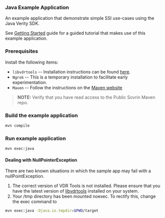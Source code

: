 ### Java Example Application
An example application that demonstrate simple SSI use-cases using the Java Verity SDK. 

See [Getting Started](../../../docs/getting-started/getting-started.md) guide for a guided tutorial that makes use of this example application.  

### Prerequisites
Install the following items:
* `libvdrtools` -- Installation instructions can be found [here](https://gitlab.com/evernym/verity/vdr-tools#installing).
* `Ngrok` -- This is a temporary installation to facilitate early experimentation. 
* `Maven` -- Follow the instructions on the [Maven website](http://maven.apache.org/download.cgi)

> **NOTE:** Verify that you have read access to the Public Sovrin Maven repo.

### Build the example application
```sh
mvn compile
```

### Run example application
```sh
mvn exec:java
```

#### Dealing with NullPointerException
There are two known situations in which the sample app may fail with a nullPointException. 

1. The correct version of VDR Tools is not installed. Please ensure that you have the latest version of [libvdrtools](https://gitlab.com/evernym/verity/vdr-tools#installing) installed on your system. 
2. Your /tmp directory has been mounted noexec. To rectify this, change the exec command to
```sh
mvn exec:java -Djava.io.tmpdir=$PWD/target 
```